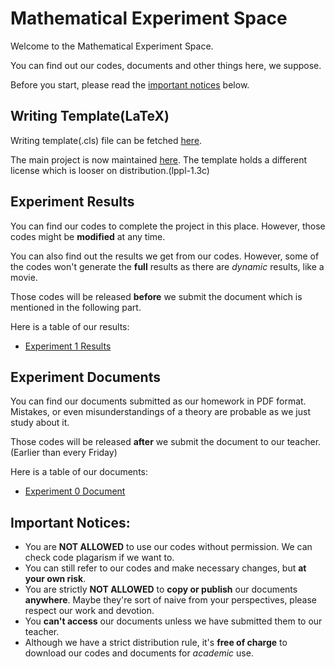 # Mathematical Experiment Space

Welcome to the Mathematical Experiment Space. 

You can find out our codes, documents and other things here, we suppose.

Before you start, please read the [important notices](https://github.com/T0nyX1ang/Mathematical-Experiment/blob/master/README.md#important-notices) below.

## Writing Template(LaTeX)
Writing template(.cls) file can be fetched [here](https://github.com/T0nyX1ang/Mathematical-Experiment/blob/master/template/mathexpthesis.cls).

The main project is now maintained [here](https://github.com/T0nyX1ang/WHU-MathExpThesis). The template holds a different license which is looser on distribution.(lppl-1.3c)

## Experiment Results
You can find our codes to complete the project in this place. However, those codes might be **modified** at any time.

You can also find out the results we get from our codes. However, some of the codes won't generate the **full** results as there are *dynamic* results, like a movie.

Those codes will be released **before** we submit the document which is mentioned in the following part.

Here is a table of our results:
* [Experiment 1 Results](https://github.com/T0nyX1ang/Mathematical-Experiment/exp1/experiment1.html)

## Experiment Documents
You can find our documents submitted as our homework in PDF format. Mistakes, or even misunderstandings of a theory are probable as we just study about it.

Those codes will be released **after** we submit the document to our teacher.(Earlier than every Friday)

Here is a table of our documents:
* [Experiment 0 Document](https://github.com/T0nyX1ang/Mathematical-Experiment/blob/master/exp0/exp0.pdf)

## Important Notices:
* You are **NOT ALLOWED** to use our codes without permission. We can check code plagarism if we want to.
* You can still refer to our codes and make necessary changes, but **at your own risk**.
* You are strictly **NOT ALLOWED** to **copy or publish** our documents **anywhere**. Maybe they're sort of naive from your perspectives, please respect our work and devotion.
* You **can't access** our documents unless we have submitted them to our teacher.
* Although we have a strict distribution rule, it's **free of charge** to download our codes and documents for *academic* use.
